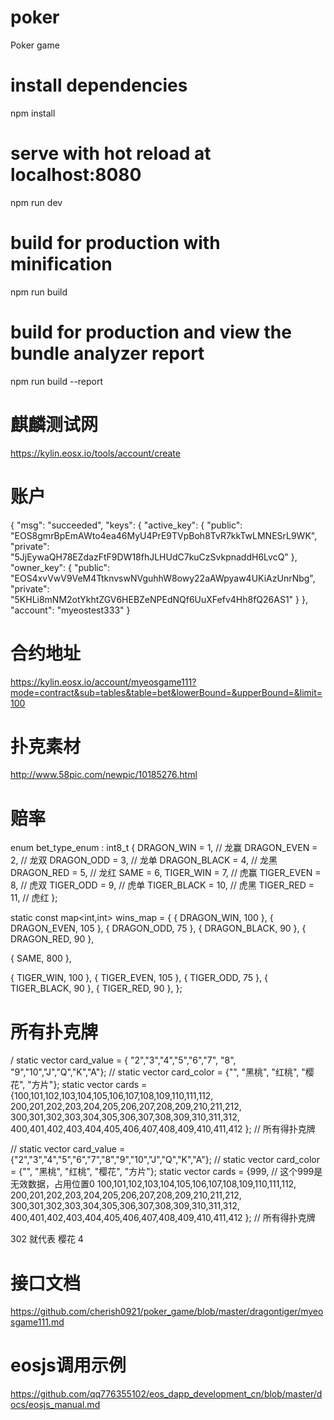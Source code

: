 # poker
Poker game

# install dependencies
npm install

# serve with hot reload at localhost:8080
npm run dev

# build for production with minification
npm run build

# build for production and view the bundle analyzer report
npm run build --report

# 麒麟测试网
https://kylin.eosx.io/tools/account/create

# 账户
{
    "msg": "succeeded", 
    "keys": {
        "active_key": {
            "public": "EOS8gmrBpEmAWto4ea46MyU4PrE9TVpBoh8TvR7kkTwLMNESrL9WK", 
            "private": "5JjEywaQH78EZdazFtF9DW18fhJLHUdC7kuCzSvkpnaddH6LvcQ"
        }, 
        "owner_key": {
            "public": "EOS4xvVwV9VeM4TtknvswNVguhhW8owy22aAWpyaw4UKiAzUnrNbg", 
            "private": "5KHLi8mNM2otYkhtZGV6HEBZeNPEdNQf6UuXFefv4Hh8fQ26AS1"
        }
    }, 
    "account": "myeostest333"
}

# 合约地址
https://kylin.eosx.io/account/myeosgame111?mode=contract&sub=tables&table=bet&lowerBound=&upperBound=&limit=100

# 扑克素材
http://www.58pic.com/newpic/10185276.html

# 赔率
enum bet_type_enum : int8_t {
DRAGON_WIN = 1, // 龙赢
DRAGON_EVEN = 2, // 龙双
DRAGON_ODD = 3, // 龙单
DRAGON_BLACK = 4, // 龙黑
DRAGON_RED = 5, // 龙红
SAME = 6,
TIGER_WIN = 7, // 虎赢
TIGER_EVEN = 8, // 虎双
TIGER_ODD = 9, // 虎单
TIGER_BLACK = 10, // 虎黑
TIGER_RED = 11, // 虎红
};

static const map<int,int> wins_map = { 
{ DRAGON_WIN, 100 },
{ DRAGON_EVEN, 105 },
{ DRAGON_ODD, 75 },
{ DRAGON_BLACK, 90 },
{ DRAGON_RED, 90 },

{ SAME, 800 },

{ TIGER_WIN, 100 },
{ TIGER_EVEN, 105 },
{ TIGER_ODD, 75 },
{ TIGER_BLACK, 90 },
{ TIGER_RED, 90 },
};

# 所有扑克牌
/ static vector<string> card_value = {
    "2","3","4","5","6","7",
    "8",
    "9","10","J","Q","K","A"};
// static vector<string> card_color = {"", "黑桃", "红桃", "樱花", "方片"};
static vector<int> cards = {100,101,102,103,104,105,106,107,108,109,110,111,112,
200,201,202,203,204,205,206,207,208,209,210,211,212,
300,301,302,303,304,305,306,307,308,309,310,311,312,
400,401,402,403,404,405,406,407,408,409,410,411,412
}; // 所有得扑克牌 

// static vector<string> card_value = {"2","3","4","5","6","7","8","9","10","J","Q","K","A"};
// static vector<string> card_color = {"", "黑桃", "红桃", "樱花", "方片"};
static vector<int> cards = {999, // 这个999是无效数据，占用位置0
100,101,102,103,104,105,106,107,108,109,110,111,112,
200,201,202,203,204,205,206,207,208,209,210,211,212,
300,301,302,303,304,305,306,307,308,309,310,311,312,
400,401,402,403,404,405,406,407,408,409,410,411,412
}; // 所有得扑克牌

302 就代表 樱花 4

# 接口文档
https://github.com/cherish0921/poker_game/blob/master/dragontiger/myeosgame111.md

# eosjs调用示例
https://github.com/qq776355102/eos_dapp_development_cn/blob/master/docs/eosjs_manual.md